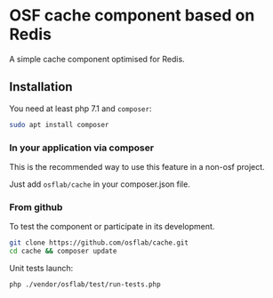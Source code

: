 # OSF cache component based on Redis

A simple cache component optimised for Redis.

## Installation

You need at least php 7.1 and `composer`:

```bash
sudo apt install composer
```

### In your application via composer

This is the recommended way to use this feature in a non-osf project.

Just add `osflab/cache` in your composer.json file.

### From github

To test the component or participate in its development.

```bash
git clone https://github.com/osflab/cache.git
cd cache && composer update
```

Unit tests launch:

```bash
php ./vendor/osflab/test/run-tests.php
```
